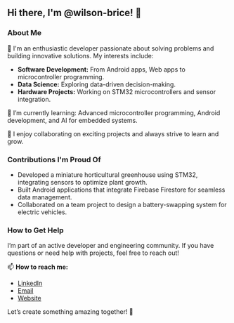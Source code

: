 ## Hi there, I'm @wilson-brice! 👋

### About Me  
👀 I'm an enthusiastic developer passionate about solving problems and building innovative solutions. My interests include:  
- **Software Development:** From Android apps, Web apps to microcontroller programming.  
- **Data Science:** Exploring data-driven decision-making.  
- **Hardware Projects:** Working on STM32 microcontrollers and sensor integration.
  
🌱 I’m currently learning: Advanced microcontroller programming, Android development, and AI for embedded systems.

💞️ I enjoy collaborating on exciting projects and always strive to learn and grow.  

### Contributions I'm Proud Of  
- Developed a miniature horticultural greenhouse using STM32, integrating sensors to optimize plant growth.  
- Built Android applications that integrate Firebase Firestore for seamless data management.  
- Collaborated on a team project to design a battery-swapping system for electric vehicles.  

### How to Get Help  
I’m part of an active developer and engineering community. If you have questions or need help with projects, feel free to reach out!  

📫 **How to reach me:**  
- [LinkedIn](#)  
- [Email](#)  
- [Website](#)  

Let’s create something amazing together! 🚀  


<!---
wilson-brice/wilson-brice is a ✨ special ✨ repository because its `README.md` (this file) appears on your GitHub profile.
You can click the Preview link to take a look at your changes.
--->

